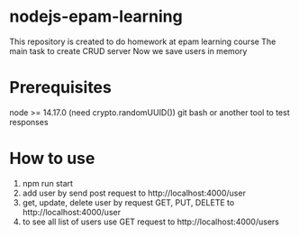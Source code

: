 # nodejs-epam-learning

This repository is created to do homework at epam learning course
The main task to create CRUD server
Now we save users in memory

# Prerequisites

node >= 14.17.0 (need crypto.randomUUID())
git bash or another tool to test responses

# How to use

1. npm run start
2. add user by send post request to http://localhost:4000/user
3. get, update, delete user by request GET, PUT, DELETE to http://localhost:4000/user
4. to see all list of users use GET request to http://localhost:4000/users
